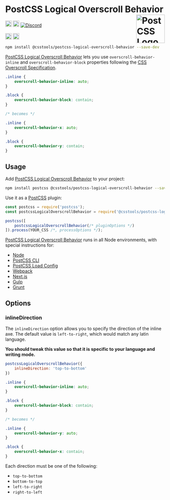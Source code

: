 # PostCSS Logical Overscroll Behavior [<img src="https://postcss.github.io/postcss/logo.svg" alt="PostCSS Logo" width="90" height="90" align="right">][PostCSS]

[<img alt="npm version" src="https://img.shields.io/npm/v/@csstools/postcss-logical-overscroll-behavior.svg" height="20">][npm-url] [<img alt="Build Status" src="https://github.com/csstools/postcss-plugins/workflows/test/badge.svg" height="20">][cli-url] [<img alt="Discord" src="https://shields.io/badge/Discord-5865F2?logo=discord&logoColor=white">][discord]<br><br>[<img alt="Baseline Status" src="https://cssdb.org/images/badges-baseline/logical-overscroll-behavior.svg" height="20">][css-url] [<img alt="CSS Standard Status" src="https://cssdb.org/images/badges/logical-overscroll-behavior.svg" height="20">][css-url] 

```bash
npm install @csstools/postcss-logical-overscroll-behavior --save-dev
```

[PostCSS Logical Overscroll Behavior] lets you use `overscroll-behavior-inline` and `overscroll-behavior-block` properties following the [CSS Overscroll Specification].

```css
.inline {
	overscroll-behavior-inline: auto;
}

.block {
	overscroll-behavior-block: contain;
}

/* becomes */

.inline {
	overscroll-behavior-x: auto;
}

.block {
	overscroll-behavior-y: contain;
}
```

## Usage

Add [PostCSS Logical Overscroll Behavior] to your project:

```bash
npm install postcss @csstools/postcss-logical-overscroll-behavior --save-dev
```

Use it as a [PostCSS] plugin:

```js
const postcss = require('postcss');
const postcssLogicalOverscrollBehavior = require('@csstools/postcss-logical-overscroll-behavior');

postcss([
	postcssLogicalOverscrollBehavior(/* pluginOptions */)
]).process(YOUR_CSS /*, processOptions */);
```

[PostCSS Logical Overscroll Behavior] runs in all Node environments, with special
instructions for:

- [Node](INSTALL.md#node)
- [PostCSS CLI](INSTALL.md#postcss-cli)
- [PostCSS Load Config](INSTALL.md#postcss-load-config)
- [Webpack](INSTALL.md#webpack)
- [Next.js](INSTALL.md#nextjs)
- [Gulp](INSTALL.md#gulp)
- [Grunt](INSTALL.md#grunt)

## Options

### inlineDirection

The `inlineDirection` option allows you to specify the direction of the inline axe. The default value is `left-to-right`, which would match any latin language.

**You should tweak this value so that it is specific to your language and writing mode.**

```js
postcssLogicalOverscrollBehavior({
	inlineDirection: 'top-to-bottom'
})
```

```css
.inline {
	overscroll-behavior-inline: auto;
}

.block {
	overscroll-behavior-block: contain;
}

/* becomes */

.inline {
	overscroll-behavior-y: auto;
}

.block {
	overscroll-behavior-x: contain;
}
```

Each direction must be one of the following:

- `top-to-bottom`
- `bottom-to-top`
- `left-to-right`
- `right-to-left`

[cli-url]: https://github.com/csstools/postcss-plugins/actions/workflows/test.yml?query=workflow/test
[css-url]: https://cssdb.org/#logical-overscroll-behavior
[discord]: https://discord.gg/bUadyRwkJS
[npm-url]: https://www.npmjs.com/package/@csstools/postcss-logical-overscroll-behavior

[PostCSS]: https://github.com/postcss/postcss
[PostCSS Logical Overscroll Behavior]: https://github.com/csstools/postcss-plugins/tree/main/plugins/postcss-logical-overscroll-behavior
[CSS Overscroll Specification]: https://www.w3.org/TR/css-overscroll-1/#overscroll-behavior-longhands-logical
